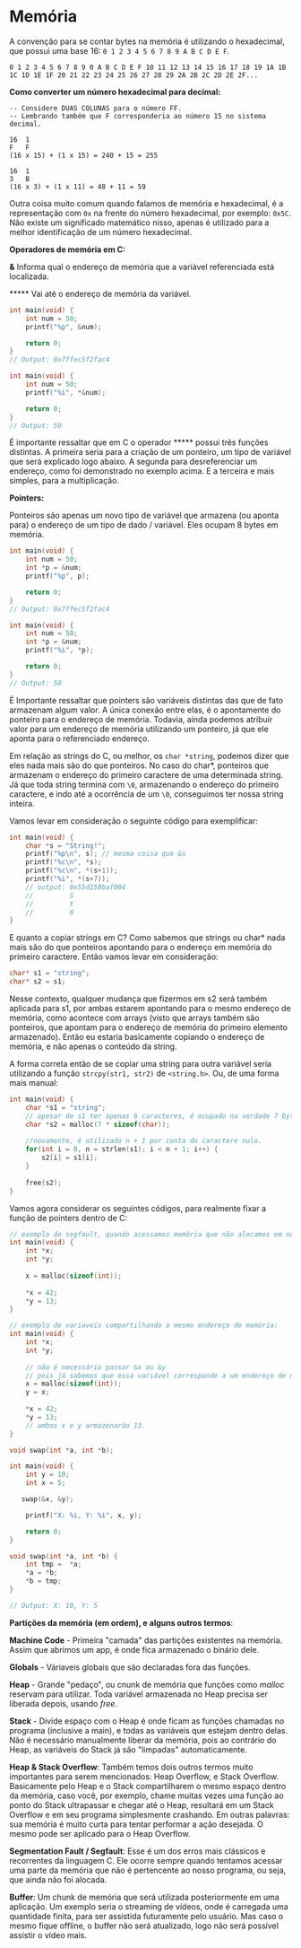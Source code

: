  

# Memória

A convenção para se contar bytes na memória é utilizando o hexadecimal, que possui uma base 16: `0 1 2 3 4 5 6 7 8 9 A B C D E F`.

```
0 1 2 3 4 5 6 7 8 9 0 A B C D E F 10 11 12 13 14 15 16 17 18 19 1A 1B 1C 1D 1E 1F 20 21 22 23 24 25 26 27 28 29 2A 2B 2C 2D 2E 2F...
```



**Como converter um número hexadecimal para decimal:**

```
-- Considere DUAS COLUNAS para o número FF.
-- Lembrando também que F corresponderia ao número 15 no sistema decimal.

16  1
F	F
(16 x 15) + (1 x 15) = 240 + 15 = 255

16  1
3	B
(16 x 3) + (1 x 11) = 48 + 11 = 59
```

Outra coisa muito comum quando falamos de memória e hexadecimal, é a representação com `0x` na frente do número hexadecimal, por exemplo: `0x5C`. Não existe um significado matemático nisso, apenas é utilizado para a melhor identificação de um número hexadecimal.

**Operadores de memória em C:**

**&** Informa qual o endereço de memória que a variável referenciada está localizada.

***** Vai até o endereço de memória da variável.

```c
int main(void) {
    int num = 50;
    printf("%p", &num);

    return 0;
}
// Output: 0x7ffec5f2fac4

int main(void) {
    int num = 50;
    printf("%i", *&num);

    return 0;
}
// Output: 50
```

É importante ressaltar que em C o operador ***** possui três funções distintas. A primeira seria para a criação de um ponteiro, um tipo de variável que será explicado logo abaixo. A segunda para desreferenciar um endereço, como foi demonstrado no exemplo acima. E a terceira e mais simples, para a multiplicação.

**Pointers:**

Ponteiros são apenas um novo tipo de variável que armazena (ou aponta para) o endereço de um tipo de dado / variável. Eles ocupam 8 bytes em memória.

```c
int main(void) {
    int num = 50;
    int *p = &num;
    printf("%p", p);

    return 0;
}
// Output: 0x7ffec5f2fac4

int main(void) {
    int num = 50;
    int *p = &num;
    printf("%i", *p);

    return 0;
}
// Output: 50
```

É Importante ressaltar que pointers são variáveis distintas das que de fato armazenam algum valor. A única conexão entre elas, é o apontamente do ponteiro para o endereço de memória. Todavia, ainda podemos atribuir valor para um endereço de memória utilizando um ponteiro, já que ele aponta para o referenciado endereço.

Em relação as strings do C, ou melhor, os `char *string`, podemos dizer que eles nada mais são do que ponteiros. No caso do char*, ponteiros que armazenam o endereço do primeiro caractere de uma determinada string. Já que toda string termina com `\0`, armazenando o endereço do primeiro caractere, e indo até a ocorrência de um `\0`, conseguimos ter nossa string inteira.

Vamos levar em consideração o seguinte código para exemplificar:

```c
int main(void) {
    char *s = "String!";
    printf("%p\n", s); // mesma coisa que &s
    printf("%c\n", *s);
    printf("%c\n", *(s+1));
    printf("%i", *(s+7));
    // output: 0x55d158baf004
    //		   S
    //         t
    //		   0
}
```

E quanto a copiar strings em C? Como sabemos que strings ou char* nada mais são do que ponteiros apontando para o endereço em memória do primeiro caractere. Então vamos levar em consideração:

```c
char* s1 = "string";
char* s2 = s1;
```

Nesse contexto, qualquer mudança que fizermos em s2 será também aplicada para s1, por ambas estarem apontando para o mesmo endereço de memória, como acontece com arrays (visto que arrays também são ponteiros, que apontam para o endereço de memória do primeiro elemento armazenado). Então eu estaria basicamente copiando o endereço de memória, e não apenas o conteúdo da string.

A forma correta então de se copiar uma string para outra variável seria utilizando a função `strcpy(str1, str2)` de `<string.h>`. Ou, de uma forma mais manual:

```c
int main(void) {
    char *s1 = "string";
    // apesar de s1 ter apenas 6 caracteres, é ocupado na verdade 7 bytes na memória, por 		conta do \0, ou caractere nulo.
    char *s2 = malloc(7 * sizeof(char));
    
    //novamente, é utilizado n + 1 por conta do caractere nulo.
    for(int i = 0, n = strlen(s1); i < n + 1; i++) {
        s2[i] = s1[i];
    }
    
    free(s2);
}
```

Vamos agora considerar os seguintes códigos, para realmente fixar a função de pointers dentro de C:

```c
// exemplo de segfault, quando acessamos memória que não alocamos em nosso programa:
int main(void) {
    int *x;
    int *y;
    
    x = malloc(sizeof(int));
    
    *x = 42;
    *y = 13;
}

// exemplo de variaveis compartilhando o mesmo endereço de memória:
int main(void) {
    int *x;
    int *y;
    
    // não é necessário passar &x ou &y
    // pois já sabemos que essa variável corresponde a um endereço de memória.
    x = malloc(sizeof(int));
    y = x;
    
    *x = 42;
    *y = 13;
    // ambos x e y armazenarão 13.
}
```

```c
void swap(int *a, int *b);

int main(void) {
    int y = 10;
    int x = 5;

   swap(&x, &y);

    printf("X: %i, Y: %i", x, y);

    return 0;
}

void swap(int *a, int *b) {
    int tmp =  *a;
    *a = *b;
    *b = tmp;
}

// Output: X: 10, Y: 5
```



**Partições da memória (em ordem), e alguns outros termos**:

**Machine Code** - Primeira "camada" das partições existentes na memória. Assim que abrimos um app, é onde fica armazenado o binário dele.

**Globals** - Váriaveis globais que são declaradas fora das funções.

**Heap** - Grande "pedaço", ou cnunk de memória que funções como *malloc* reservam para utilizar. Toda variável armazenada no Heap precisa ser liberada depois, usando *free*.

**Stack** - Divide espaço com o Heap é onde ficam as funções chamadas no programa (inclusive a main), e todas as variáveis que estejam dentro delas. Não é necessário manualmente liberar da memória, pois ao contrário do Heap, as variáveis do Stack já são "limpadas" automaticamente.

**Heap & Stack Overflow**: Também temos dois outros termos muito importantes para serem mencionados: Heap Overflow, e Stack Overflow. Basicamente pelo Heap e o Stack compartilharem o mesmo espaço dentro da memória, caso você, por exemplo, chame muitas vezes uma função ao ponto do Stack ultrapassar e chegar até o Heap, resultará em um Stack Overflow e em seu programa simplesmente crashando. Em outras palavras: sua memória é muito curta para tentar performar a ação desejada. O mesmo pode ser aplicado para o Heap Overflow.

**Segmentation Fault / Segfault**: Esse é um dos erros mais clássicos e recorrentes da linguagem C. Ele ocorre sempre quando tentamos acessar uma parte da memória que não é pertencente ao nosso programa, ou seja, que ainda não foi alocada.

**Buffer**: Um chunk de memória que será utilizada posteriormente em uma aplicação. Um exemplo seria o streaming de vídeos, onde é carregada uma quantidade finita, para ser assistida futuramente pelo usuário. Mas caso o mesmo fique offline, o buffer não será atualizado, logo não será possível assistir o vídeo mais.
